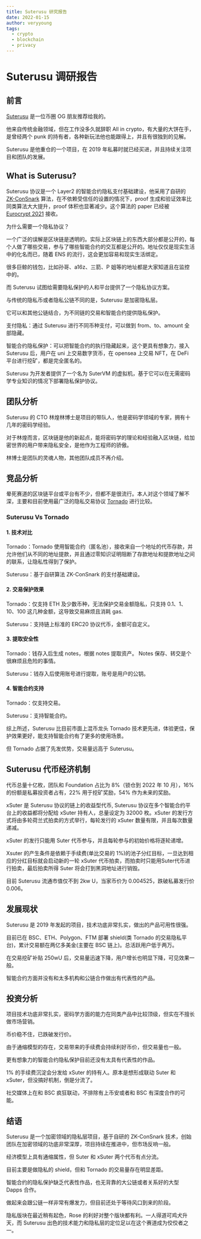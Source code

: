 ```yaml
---
title: Suterusu 研究报告
date: 2022-01-15
author: veryyoung
tags:
  - crypto
  - blockchain
  - privacy
---
```


# Suterusu 调研报告

## 前言

[Suterusu](https://suterusu.io/) 是一位币圈 OG 朋友推荐给我的。

他来自传统金融领域，但在工作没多久就辞职 All in crypto，有大量的大饼在手，是曾经两个 punk 的持有者，各种新玩法他也能跟得上，并且有很独到的见解。

Suterusu 是他重仓的一个项目，在 2019 年私募时就已经买进，并且持续关注项目和团队的发展。

## What is Suterusu?

Suterusu 协议是一个 Layer2 的智能合约隐私支付基础建设，他采用了自研的 [ZK-ConSnark](https://medium.com/suterusu/what-is-zk-consnark-bc458d4336f2) 算法，在不依赖受信任的设置的情况下，proof 生成和验证效率比同类算法大大提升，proof 体积也显著减少。这个算法的 paper 已经被 [Eurocrypt 2021](https://eprint.iacr.org/2021/540) 接收。

为什么需要一个隐私协议？

一个广泛的误解是区块链是透明的。实际上区块链上的东西大部分都是公开的，每个人做了哪些交易，参与了哪些智能合约的交互都是公开的。地址仅仅是现实生活中的化名而已，随着 ENS 的流行，这会更加容易和现实生活绑定。

很多巨鲸的钱包，比如孙哥、a16z、三箭、P 姐等的地址都是大家知道且在监控中的。

而 Suterusu 试图给需要隐私保护的人和平台提供了一个隐私协议方案。

与传统的隐私币或者隐私公链不同的是，Suterusu 是加密隐私层。

它可以和其他公链结合，为不同链的交易和智能合约提供隐私保护。

支付隐私：通过 Suterusu 进行不同币种支付，可以做到 from、to、amount 全部隐藏。

智能合约隐私保护：可以把智能合约的执行隐藏起来，这个更具有想象力，接入 Suterusu  后，用户在 uni 上交易数字货币，在 opensea 上交易 NFT，在 DeFi 平台进行挖矿，都是完全匿名的。

Suterusu 为开发者提供了一个名为 SuterVM 的虚拟机，基于它可以在无需密码学专业知识的情况下部署隐私保护协议。

## 团队分析

Suterusu 的 CTO 林煌林博士是项目的带队人，他是密码学领域的专家，拥有十几年的密码学经验。

对于林煌而言，区块链是他的新起点，能将密码学的理论和经验融入区块链，给加密世界的用户带来隐私安全，是他作为工程师的骄傲。

林博士是团队的灵魂人物，其他团队成员不再介绍。

## 竞品分析 

晕死赛道的区块链平台或平台有不少，但都不是很流行。本人对这个领域了解不深，主要和目前使用最广泛的隐私交易协议 [Tornado](https://tornado.cash/) 进行比较。


### Suterusu Vs Tornado

#### 1.  技术对比

Tornado：Tornado 使用智能合约（匿名池），接收来自一个地址的代币存款，并允许他们从不同的地址提款，并且通过零知识证明阻断了存款地址和提款地址之间的联系，让隐私性得到了保护。

Suterusu：基于自研算法 ZK-ConSnark 的支付基础建设。

#### 2. 交易保护效果

Tornado：仅支持 ETH 及少数币种，无法保护交易金额隐私，只支持 0.1、1、10、100 这几种金额，这导致交易麻烦且消耗 gas.

Suterusu：支持链上标准的 ERC20 协议代币，金额可自定义。

#### 3. 提取安全性

Tornado：钱存入后生成 notes，根据 notes 提取资产。 Notes 保存、转交是个很麻烦且危险的事情。

Suterusu：钱存入后使用账号进行提取，账号是用户的公钥。


#### 4. 智能合约支持

Tornado：仅支持交易。

Suterusu：支持智能合约。


综上所述，Suterusu 比目前市面上混币龙头 Tornado 技术更先进，体验更佳，保护效果更好，能支持智能合约有了更多的使用场景。

但 Tornado 占据了先发优势，交易量远高于 Suterusu。

## Suterusu 代币经济机制

代币总量十亿枚，团队和 Foundation 占比为 8%（锁仓到 2022 年 10 月），16% 的份额是私募投资者占有，22% 用于挖矿奖励，54% 作为未来的奖励。

xSuter 是 Suterusu 协议的链上的收益型代币, Suterusu 协议在多个智能合约平台上的收益都将分配给 xSuter 持有人，总量设定为 32000 枚。xSuter 的发行方式将由多轮荷兰式拍卖的方式举行，每轮发行的 xSuter 数量有限，并且每次数量递减。

xSuter 的发行只能用 Suter 代币参与，并且每轮参与的初始价格将逐轮递增。

Xsuter 的产生条件是依赖于手续费(单比交易的 1%)的池子分红目标，一旦达到相应的分红目标就会启动新的一轮 xSuter 代币拍卖，而拍卖时只能用Suter代币进行拍卖，最后拍卖所得 Suter 将会打到黑洞地址进行销毁。

目前 Suterusu 流通市值仅不到 2kw U，当家币价为 0.004525，跌破私募发行价 0.006。


## 发展现状

Suterusu 是 2019 年发起的项目，技术功底非常扎实，做出的产品可用性很强。

目前已在 BSC、ETH、Polygon、FTM 部署 shield(类 Tornado 的交易隐私平台)，累计交易额在两亿多美金(主要在 BSC 链上)。总活跃用户低于两万。

在交易挖矿补贴 250wU 后，交易量迅速下降，用户增长也明显下降，可见效果一般。

智能合约方面并没有和太多机构和公链合作做出有代表性的产品。

## 投资分析

项目技术功底非常扎实，密码学方面的能力在同类产品中比较顶级，但实在不擅长做市场营销。

币价稳不住，已跌破发行价。

由于通缩模型的存在，交易带来的手续费会持续利好币价，但交易量也一般。

更有想象力的智能合约隐私保护目前还没有太具有代表性的作品。

1% 的手续费沉淀会分发给 xSuter 的持有人。原本是想形成联动 Suter 和 xSuter，但没搞好机制，倒是分流了。

社交媒体上在和 BSC 疯狂联动，不排除有上币安或者和 BSC 有深度合作的可能。


## 结语

Suterusu 是一个加密领域的隐私层项目，基于自研的 ZK-ConSnark 技术，创始团队在加密领域的功底非常深厚，项目持续在推进中，但市场反响一般。

经济模型上具有通缩属性，但 Suter 和 xSuter 两个代币有点分流。

目前主要是做隐私的 shield，但和 Tornado 的交易量存在明显差距。

智能合约的隐私保护缺乏代表性作品，也无背靠的大公链或者关系好的大型 Dapps 合作。

做起来会跟公链一样非常有爆发力，但目前还处于等待风口到来的阶段。

隐私版块在最近稍有起色，Rose 的利好对整个版块都有利。一人得道可鸡犬升天，而 Suterusu 出色的技术能力和隐私层的定位足以在这个赛道成为佼佼者之一。